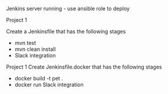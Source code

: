 Jenkins server running - use ansible role to deploy 

Project 1

Create a Jenkinsfile that has the following stages
- mvn test
- mvn clean install
- Slack integration

Project 1 
Create Jenkinsfile.docker that has the following stages

- docker build -t pet .
- docker run
Slack integration